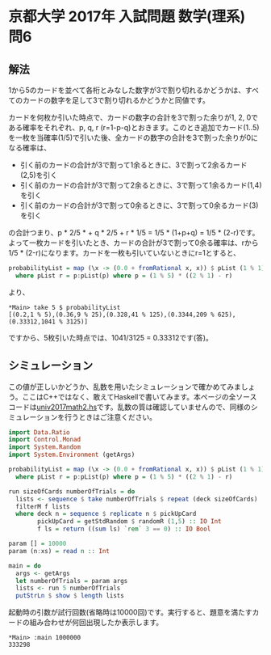 # 京都大学 2017年 入試問題 数学(理系) 問6

## 解法

1から5のカードを並べて各桁とみなした数字が3で割り切れるかどうかは、すべてのカードの数字を足して3で割り切れるかどうかと同値です。

カードを何枚か引いた時点で、カードの数字の合計を3で割った余りが1, 2, 0である確率をそれぞれ、p, q, r (r=1-p-q)とおきます。このとき追加でカード(1..5)を一枚を当確率(1/5)で引いた後、全カードの数字の合計を3で割った余りが0になる確率は、

- 引く前のカードの合計が3で割って1余るときに、3で割って2余るカード(2,5)を引く
- 引く前のカードの合計が3で割って2余るときに、3で割って1余るカード(1,4)を引く
- 引く前のカードの合計が3で割って0余るときに、3で割って0余るカード(3)を引く

の合計つまり、p * 2/5 * + q * 2/5 + r * 1/5 = 1/5 * (1+p+q) = 1/5 * (2-r)です。よって一枚カードを引いたとき、カードの合計が3で割って0余る確率は、rから1/5 * (2-r)になります。カードを一枚も引いていないときにr=1とすると、

```haskell
probabilityList = map (\x -> (0.0 + fromRational x, x)) $ pList (1 % 1)
  where pList r = p:pList(p) where p = (1 % 5) * ((2 % 1) - r)
```

より、

```text
*Main> take 5 $ probabilityList
[(0.2,1 % 5),(0.36,9 % 25),(0.328,41 % 125),(0.3344,209 % 625),(0.33312,1041 % 3125)]
```

ですから、5枚引いた時点では、1041/3125 = 0.33312です(答)。

## シミュレーション

この値が正しいかどうか、乱数を用いたシミュレーションで確かめてみましょう。ここはC++ではなく、敢えてHaskellで書いてみます。本ページの全ソースコードは[univ2017math2.hs](univ2017math2.hs)です。乱数の質は確認していませんので、同様のシミュレーションを行うときはご注意ください。

```haskell
import Data.Ratio
import Control.Monad
import System.Random
import System.Environment (getArgs)

probabilityList = map (\x -> (0.0 + fromRational x, x)) $ pList (1 % 1)
  where pList r = p:pList(p) where p = (1 % 5) * ((2 % 1) - r)

run sizeOfCards numberOfTrials = do
  lists <- sequence $ take numberOfTrials $ repeat (deck sizeOfCards)
  filterM f lists
  where deck n = sequence $ replicate n $ pickUpCard
        pickUpCard = getStdRandom $ randomR (1,5) :: IO Int
        f ls = return ((sum ls) `rem` 3 == 0) :: IO Bool

param [] = 10000
param (n:xs) = read n :: Int

main = do
  args <- getArgs
  let numberOfTrials = param args
  lists <- run 5 numberOfTrials
  putStrLn $ show $ length lists
```

起動時の引数が試行回数(省略時は10000回)です。実行すると、題意を満たすカードの組み合わせが何回出現したか表示します。

```text
*Main> :main 1000000
333298
```
